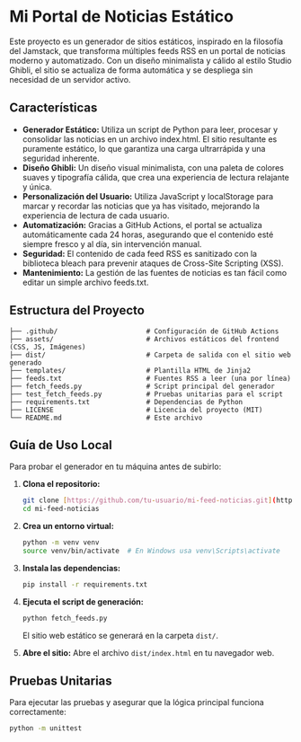 # Mi Portal de Noticias Estático

Este proyecto es un generador de sitios estáticos, inspirado en la filosofía del Jamstack, que transforma múltiples feeds RSS en un portal de noticias moderno y automatizado. Con un diseño minimalista y cálido al estilo Studio Ghibli, el sitio se actualiza de forma automática y se despliega sin necesidad de un servidor activo.

## Características

* **Generador Estático:** Utiliza un script de Python para leer, procesar y consolidar las noticias en un archivo index.html. El sitio resultante es puramente estático, lo que garantiza una carga ultrarrápida y una seguridad inherente.
* **Diseño Ghibli:** Un diseño visual minimalista, con una paleta de colores suaves y tipografía cálida, que crea una experiencia de lectura relajante y única.
* **Personalización del Usuario:** Utiliza JavaScript y localStorage para marcar y recordar las noticias que ya has visitado, mejorando la experiencia de lectura de cada usuario.
* **Automatización:** Gracias a GitHub Actions, el portal se actualiza automáticamente cada 24 horas, asegurando que el contenido esté siempre fresco y al día, sin intervención manual.
* **Seguridad:** El contenido de cada feed RSS es sanitizado con la biblioteca bleach para prevenir ataques de Cross-Site Scripting (XSS).
* **Mantenimiento:** La gestión de las fuentes de noticias es tan fácil como editar un simple archivo feeds.txt.

## Estructura del Proyecto
    ├── .github/                      # Configuración de GitHub Actions
    ├── assets/                       # Archivos estáticos del frontend (CSS, JS, Imágenes)
    ├── dist/                         # Carpeta de salida con el sitio web generado
    ├── templates/                    # Plantilla HTML de Jinja2
    ├── feeds.txt                     # Fuentes RSS a leer (una por línea)
    ├── fetch_feeds.py                # Script principal del generador
    ├── test_fetch_feeds.py           # Pruebas unitarias para el script
    ├── requirements.txt              # Dependencias de Python
    ├── LICENSE                       # Licencia del proyecto (MIT)
    └── README.md                     # Este archivo

## Guía de Uso Local

Para probar el generador en tu máquina antes de subirlo:

1.  **Clona el repositorio:**
    ```bash
    git clone [https://github.com/tu-usuario/mi-feed-noticias.git](https://github.com/tu-usuario/mi-feed-noticias.git)
    cd mi-feed-noticias
    ```
2.  **Crea un entorno virtual:**
    ```bash
    python -m venv venv
    source venv/bin/activate  # En Windows usa venv\Scripts\activate
    ```
3.  **Instala las dependencias:**
    ```bash
    pip install -r requirements.txt
    ```
4.  **Ejecuta el script de generación:**
    ```bash
    python fetch_feeds.py
    ```
    El sitio web estático se generará en la carpeta `dist/`.

5.  **Abre el sitio:**
    Abre el archivo `dist/index.html` en tu navegador web.

## Pruebas Unitarias

Para ejecutar las pruebas y asegurar que la lógica principal funciona correctamente:

```bash
python -m unittest
